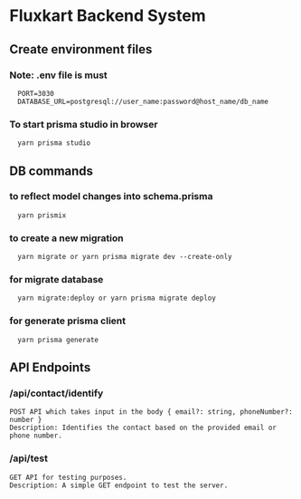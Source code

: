 # Fluxkart Backend System

## Create environment files 

  ### Note: .env file is must
    
      PORT=3030
      DATABASE_URL=postgresql://user_name:password@host_name/db_name
      
  ### To start prisma studio in browser

      yarn prisma studio

## DB commands

  ### to reflect model changes into schema.prisma

      yarn prismix

  ### to create a new migration

      yarn migrate or yarn prisma migrate dev --create-only

  ### for migrate database

      yarn migrate:deploy or yarn prisma migrate deploy

  ### for generate prisma client

      yarn prisma generate

## API Endpoints
  
  ### /api/contact/identify

    POST API which takes input in the body { email?: string, phoneNumber?: number }
    Description: Identifies the contact based on the provided email or phone number.

  ### /api/test

    GET API for testing purposes.
    Description: A simple GET endpoint to test the server.
